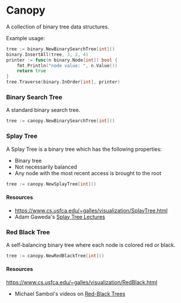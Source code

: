 # Canopy

A collection of binary tree data structures.

Example usage:

```go
tree := binary.NewBinarySearchTree[int]()
binary.InsertAll(tree, 3, 2, 4)
printer := func(n binary.Node[int]) bool {
    fmt.Println("node value: ", n.Value())
    return true
}
tree.Traverse(binary.InOrder[int], printer)
```

### Binary Search Tree

A standard binary search tree.

```go
tree := canopy.NewBinarySearchTree[int]()
```

### Splay Tree
A Splay Tree is a binary tree which has the following properties:
- Binary tree
- Not necessarily balanced
- Any node with the most recent access is brought to the root

```go
tree := canopy.NewSplayTree[int]()
```

#### Resources
* https://www.cs.usfca.edu/~galles/visualization/SplayTree.html
* Adam Gaweda's [Splay Tree Lectures](https://youtube.com/playlist?list=PLK7dyt8j81q2QUEKr-38V0M8XdGQnAaKr&si=XKuHiiBSI_vT-YuI)

### Red Black Tree
A self-balancing binary tree where each node is colored red or black.

```go
tree := canopy.NewRedBlackTree[int]()
```

#### Resources
https://www.cs.usfca.edu/~galles/visualization/RedBlack.html
* Michael Sambol's videos on [Red-Black Trees](https://www.youtube.com/playlist?list=PL9xmBV_5YoZNqDI8qfOZgzbqahCUmUEin)




